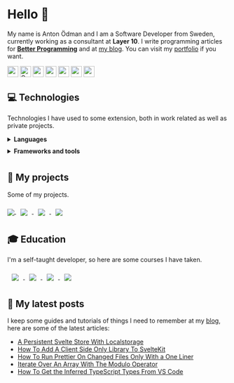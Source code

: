 # Hello 👋

My name is Anton Ödman and I am a Software Developer from Sweden, currently working as a consultant at **Layer 10**. I write programming articles for [**Better Programming**](https://betterprogramming.pub/) and at [my blog](https://www.banjocode.com/). You can visit my [portfolio](https://www.banjoanton.com) if you want.


<p>
  <a href="https://www.twitter.com/banjoanton"><img src="https://img.shields.io/badge/twitter-%231DA1F2.svg?&style=for-the-badge&logo=twitter&logoColor=white" height=25></a> 
  <a href="mailto:anton.odman@gmail.com"><img alt="Gmail" src="https://img.shields.io/badge/Gmail-D14836?style=for-the-badge&logo=gmail&logoColor=white" height=25 /></a>
  <a href="https://www.linkedin.com/in/banjoanton"><img src="https://img.shields.io/badge/linkedin-%230077B5.svg?&style=for-the-badge&logo=linkedin&logoColor=white" height=25></a> 
  <a href="https://www.instagram.com/banjoanton/"><img src="https://img.shields.io/badge/instagram-%23E4405F.svg?&style=for-the-badge&logo=instagram&logoColor=white" height=25></a> 
  <a href="https://medium.com/@banjoanton"><img src="https://img.shields.io/badge/medium-%2312100E.svg?&style=for-the-badge&logo=medium&logoColor=white" height=25></a> 
  <a href="https://dev.to/banjoanton"><img src="https://img.shields.io/badge/DEV.TO-%230A0A0A.svg?&style=for-the-badge&logo=dev.to&logoColor=white" height=25></a>
  <a href="https://www.banjocode.com"><img src="https://img.shields.io/badge/BANJOCODE-%23343A40?style=for-the-badge&logo=hugo" height=25></a>
</p>

## :computer: Technologies
Technologies I have used to some extension, both in work related as well as private projects.

<details>
<summary style="margin-bottom: 10px; font-weight: bold;" >Languages</summary>

<p>
  <img alt="JavaScript" src="https://img.shields.io/badge/JavaScript%20-%23323330.svg?&style=flat-square&logo=javascript&logoColor=%23F7DF1E"/>
  <img alt="TypeScript" src="https://img.shields.io/badge/-TypeScript-%23007ACC.svg?style=flat-square&logo=typescript&logoColor=white"/>

  <img alt="HTML5" src="https://img.shields.io/badge/HTML5%20-%23E34F26.svg?&style=flat-square&logo=html5&logoColor=white"/>

  <img alt="CSS3" src="https://img.shields.io/badge/CSS3%20-%231572B6.svg?&style=flat-square&logo=css3&logoColor=white"/>

  <img alt="Python" src="https://img.shields.io/badge/Python%20-%2314354C.svg?&style=flat-square&logo=python&logoColor=white"/>

  <img alt="C#" src="https://img.shields.io/badge/C%23%20-%23239120.svg?&style=flat-square&logo=c-sharp&logoColor=white"/>

  <img alt="Markdown" src="https://img.shields.io/badge/Markdown-%23000000.svg?&style=flat-square&logo=markdown&logoColor=white"/>

  <img alt="Bash" src="https://img.shields.io/badge/Bash%20-%23121011.svg?&style=flat-square&logo=gnu-bash&logoColor=white"/>

</p>

</details>


<details>
<summary style="margin-bottom: 10px; font-weight: bold;" >Frameworks and tools</summary>


<p>
  <img alt="Vue.js" src="https://img.shields.io/badge/Vue%20-%2335495e.svg?&style=flat-square&logo=vue.js&logoColor=%234FC08D"/>


  <img alt="Angular" src="https://img.shields.io/badge/Angular%20-%23DD0031.svg?&style=flat-square&logo=angular&logoColor=white"/>

  <img alt="React" src="https://img.shields.io/badge/React%20-%2320232a.svg?&style=flat-square&logo=react&logoColor=%2361DAFB"/>

  <img alt="Vuex" src="https://img.shields.io/badge/Vuex%20-%234FC08D.svg?&style=flat-square&logo=vue.js&logoColor=white"/>

  <img alt="Redux" src="https://img.shields.io/badge/Redux%20-%23593d88.svg?&style=flat-square&logo=redux&logoColor=white"/>

  <img alt="jQuery" src="https://img.shields.io/badge/jQuery%20-%230769AD.svg?&style=flat-square&logo=jquery&logoColor=white"/>

  <img alt="Express.js" src="https://img.shields.io/badge/Express.js%20-%23404d59.svg?&style=flat-square"/>

  <img alt="Flask" src="https://img.shields.io/badge/Flask%20-%23000.svg?&style=flat-square&logo=flask&logoColor=white"/>

  <img alt="Flask" src="https://img.shields.io/badge/ASP.NET%20-5C2D91.svg?&style=flat-square&logo=.net&logoColor=white"/>

  <img alt="MySQL" src="https://img.shields.io/badge/MySQL-4479A1.svg?&style=flat-square&logo=mysql&logoColor=white"/>

  <img alt="MongoDB" src ="https://img.shields.io/badge/MongoDB-%234ea94b.svg?&style=flat-square&logo=mongodb&logoColor=white"/>

  <img alt="Bootstrap" src="https://img.shields.io/badge/Bootstrap%20-%23563D7C.svg?&style=flat-square&logo=bootstrap&logoColor=white"/>

  <img alt="Git" src="https://img.shields.io/badge/Git%20-%23F05033.svg?&style=flat-square&logo=git&logoColor=white"/>

  <img alt="Webpack" src="https://img.shields.io/badge/Webpack%20-%238DD6F9.svg?&style=flat-square&logo=webpack&logoColor=black" />

  <img alt="Docker" src="https://img.shields.io/badge/Docker%20-%230db7ed.svg?&style=flat-square&logo=docker&logoColor=white"/>

  <img alt="Figma" src="https://img.shields.io/badge/Figma%20-%23F24E1E.svg?&style=flat-square&logo=figma&logoColor=white"/>

  <img alt="Firebase" src="https://img.shields.io/badge/Firebase%20-%23039BE5.svg?&style=flat-square&logo=firebase"/>

  <img alt="AWS" src="https://img.shields.io/badge/AWS%20-%23FF9900.svg?&style=flat-square&logo=amazon-aws&logoColor=white"/>

  <img alt="Google Cloud" src="https://img.shields.io/badge/Google%20Cloud%20-%234285F4.svg?&style=flat-square&logo=google-cloud&logoColor=white"/>

  <img alt="Jenkins" src="https://img.shields.io/badge/Jenkins%20-%232C5263.svg?&style=flat-square&logo=jenkins&logoColor=white"/>
</p>

</details>

## :pushpin: My projects
Some of my projects.

<a href="https://github.com/banjo/plex-web">
  <img align="center" class="m-2"  src="https://github-readme-stats.vercel.app/api/pin/?username=banjo&repo=plex-web" />
</a>

<a href="https://github.com/banjo/regcode">
  <img align="center" style="margin: 10px;" src="https://github-readme-stats.vercel.app/api/pin/?username=banjo&repo=regcode" />
</a>

<a href="https://github.com/banjo/feber-enhancer">
  <img align="center" style="margin: 10px;" src="https://github-readme-stats.vercel.app/api/pin/?username=banjo&repo=feber-enhancer" />
</a>

<a href="https://github.com/banjo/color-saver">
  <img align="center" style="margin: 10px;" src="https://github-readme-stats.vercel.app/api/pin/?username=banjo&repo=color-saver" />
</a>

## :mortar_board: Education
I'm a self-taught developer, so here are some courses I have taken.

<a href="https://github.com/banjo/cs50">
  <img align="center" style="margin: 10px;"  src="https://github-readme-stats.vercel.app/api/pin/?username=banjo&repo=cs50" />
</a>

<a href="https://github.com/banjo/fullstackopen2019">
  <img align="center" style="margin: 10px;"  src="https://github-readme-stats.vercel.app/api/pin/?username=banjo&repo=fullstackopen2019" />
</a>

<a href="https://github.com/banjo/java-mooc-part1">
  <img align="center" style="margin: 10px;"  src="https://github-readme-stats.vercel.app/api/pin/?username=banjo&repo=java-mooc-part1" />
</a>

<a href="https://github.com/banjo/java-mooc-part2">
  <img align="center" style="margin: 10px;"  src="https://github-readme-stats.vercel.app/api/pin/?username=banjo&repo=java-mooc-part2" />
</a>


## :memo: My latest posts
I keep some guides and tutorials of things I need to remember at my [blog](https://www.banjocode.com), here are some of the latest articles:
<!-- BLOG-POST-LIST:START -->
- [A Persistent Svelte Store With Localstorage](https://www.banjocode.com/post/svelte/store-with-localstorage)
- [How To Add A Client Side Only Library To SvelteKit](https://www.banjocode.com/post/svelte/client-side-library)
- [How To Run Prettier On Changed Files Only With a One Liner](https://www.banjocode.com/post/git/prettier-on-changed-files)
- [Iterate Over An Array With The Modulo Operator](https://www.banjocode.com/post/javascript/iterate-array-with-modulo)
- [How To Get the Inferred TypeScript Types From VS Code](https://www.banjocode.com/post/tools/inferred-vs-code-type)
<!-- BLOG-POST-LIST:END -->
